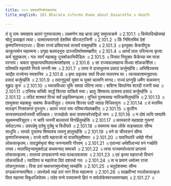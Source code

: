 ```yaml
---
title: १०१ दशरथनिर्याणकथनम्
title_english: 101 Bharata informs Rama about Dasaratha s death

---
```



तं तु रामः समाज्ञाय भ्रातरं गुरुवत्सलम्।
लक्ष्मणेन सह भ्रात्रा प्रष्टुं समुपचक्रमे ॥ 2.101.1 ॥
किमेतदिच्छेयमहं श्रोतुं प्रव्याहृतं त्वया।
यस्मात्त्वमागतो देशमिमं चीरजटाजिनी ॥ 2.101.2 ॥
किं निमित्तमिमं देशं कृष्णाजिनजटाधरः।
हित्वा राज्यं प्रविष्टस्त्वं तत्सर्वं वक्तुमर्हसि ॥ 2.101.3 ॥
इत्युक्तः कैकयीपुत्रः काकुत्स्थेन महात्मना।
प्रगृह्य बलवद्भूयः प्राञ्जलिर्वाक्यमब्रवीत् ॥ 2.101.4 ॥
आर्य्यं तातः परित्यज्य कृत्वा कर्म सुदुष्करम्।
गतः स्वर्गं महाबाहुः पुत्रशोकाभिपीडितः ॥ 2.101.5 ॥
स्त्रिया नियुक्तः कैकेय्या मम मात्रा परन्तप।
चकार सुमहत्पापमिदमात्मयशोहरम् ॥ 2.101.6 ॥
सा राज्यफलमप्राप्य विधवा शोककर्शिता।
पतिष्यति महाघोरे निरये जननी मम ॥ 2.101.7 ॥
तस्य मे दासभूतस्य प्रसादं कर्त्तुमर्हसि।
अभिषिञ्चस्व चाद्यैव राज्येनप मघवानिव ॥ 2.101.8 ॥
इमाः प्रकृतयः सर्वा विधवा मातरश्च याः।
त्वत्सकाशमनुप्राप्ताः प्रसादं कर्त्तुमर्हसि ॥ 2.101.9 ॥
तदानुपूर्व्या युक्तं च युक्तं चात्मनि मानद।
राज्यं प्राप्नुहि धर्मेण सकामान् सुहृदः कुरु ॥ 2.101.10 ॥
भवत्वविधवा भूमिः समग्रा पतिना त्वया।
शशिना विमलेनेव शारदी रजनी यथा ॥ 2.101.11 ॥
एभिश्च सचिवैः सार्द्धं शिरसा याचितो मया।
भ्रातुः शिष्यस्य दासस्य प्रसादं कर्त्तुमर्हसि ॥ 2.101.12 ॥
तदिदं शाश्वतं पित्र्यं सर्वं प्रकृतिमण्डलम्।
पूजितं पुरुषव्याघ्र नातिक्रमितुमर्हसि ॥ 2.101.13 ॥
एवमुक्त्वा महाबाहुः सबाष्पः कैकयीसुतः।
रामस्य शिरसा पादौ जग्राह विधिवत्पुनः ॥ 2.101.14 ॥
तं मत्तमिव मातङ्गं निःश्वसन्तं पुनःपुनः।
भ्रातरं भरतं रामः परिष्वज्येदमब्रवीत् ॥ 2.101.15 ॥
कुलीनः सत्त्वसम्पन्नस्तेजस्वी चरितव्रतः।
राज्यहेतोः कथं पापमाचरेत्त्वद्विधो जनः ॥ 2.101.16 ॥
न दोषं त्वयि पश्यामि सूक्ष्ममप्यरिसूदन।
न चापि जननीं बाल्यात्त्वं विगर्हितुमर्हसि ॥ 2.101.17 ॥
कामकारो महाप्राज्ञ गुरूणां सर्वदाऽनघ।
उपपन्नेषु दारेषु पुत्रेषु च विधीयते ॥ 2.101.18 ॥
वयमस्य यथा लोके सङ्ख्याताः सौम्य साधुभिः।
भार्य्याः पुत्राश्च शिष्याश्च त्वमनु ज्ञातुमर्हसि ॥ 2.101.19 ॥
वने वा चीरवसनं सौम्य कृष्णाजिनाम्बरम्।
राज्ये वापि महाराजो मां वासयितुमीश्वरः ॥ 2.101.20 ॥
यावत्पितरि धर्मज्ञे गौरवं लोकसत्कृतम्।
तावद्धर्मभृतां श्रेष्ठ जनन्यामपि गौरवम् ॥ 2.101.21 ॥
एताभ्यां धर्मशीलाभ्यां वनं गच्छेति राघव।
मातापितृभ्यामुक्तोऽहं कथमन्यत् समाचरे ॥ 2.101.22 ॥
त्वया राज्यमयोध्यायां प्राप्तव्यं लोकसत्कृतम्।
वस्तव्यं दण्डकारण्ये मया वल्कलवाससा ॥ 2.101.23 ॥
एवं कृत्वा महाराजो विभागं लोकसन्निधौ।
व्यादिश्य च महातेजा दिवं दशरथो गतः ॥ 2.101.24 ॥
स च प्रमाणं धर्मात्मा राजा लोकगुरुस्तव।
पित्रा दत्तं यथाभागमुपभोक्तुं त्वमर्हसि ॥ 2.101.25 ॥
चतुर्दशसमाः सौम्य दण्डकारण्यमाश्रितः।
उपभोक्ष्ये त्वहं दत्तं भागं पित्रा महात्मना ॥ 2.101.26 ॥
यदब्रवीन्मां नरलोकसत्कृतः पिता महात्मा विबुधाधिपोपमः।
तदेव मन्ये परमात्मनो हितं न सर्वलोकेश्वरभावमप्यहम् ॥ 2.101.27 ॥